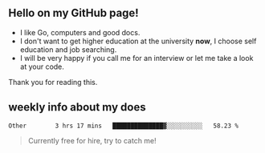 ## Hello on my GitHub page!

- I like Go, computers and good docs.
- I don't want to get higher education at the university **now**, I choose self education and job searching.
- I will be very happy if you call me for an interview or let me take a look at your code.

Thank you for reading this.

## weekly info about my does
<!--START_SECTION:waka-->

```text
Other        3 hrs 17 mins   ██████████████▓░░░░░░░░░░   58.23 %
```

<!--END_SECTION:waka-->

> Currently free for hire, try to catch me!
